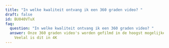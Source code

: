 ```yaml
---
title: "In welke kwaliteit ontvang ik een 360 graden video? "
draft: false
id: BU040VTuX
faq:
  question: "In welke kwaliteit ontvang ik een 360 graden video? "
  answer: Onze 360 graden video's worden gefilmd in de hoogst mogelijke kwaliteit.
    Veelal is dit in 4K
---
```

